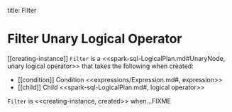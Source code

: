 title: Filter

# Filter Unary Logical Operator

[[creating-instance]]
`Filter` is a <<spark-sql-LogicalPlan.md#UnaryNode, unary logical operator>> that takes the following when created:

* [[condition]] Condition <<expressions/Expression.md#, expression>>
* [[child]] Child <<spark-sql-LogicalPlan.md#, logical operator>>

`Filter` is <<creating-instance, created>> when...FIXME
